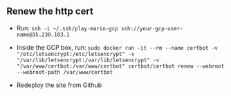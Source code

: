 Renew the http cert
---

- Run:
  `ssh -i ~/.ssh/play-marin-gcp ssh://your-gcp-user-name@35.230.103.1`

- Inside the GCP box, run:
  `sudo docker run -it --rm --name certbot -v "/etc/letsencrypt:/etc/letsencrypt" -v "/var/lib/letsencrypt:/var/lib/letsencrypt" -v "/var/www/certbot:/var/www/certbot" certbot/certbot renew --webroot --webroot-path /var/www/certbot`

- Redeploy the site from Github

